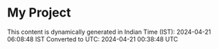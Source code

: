 # My Project

This content is dynamically generated in Indian Time (IST): 2024-04-21 06:08:48 IST
Converted to UTC: 2024-04-21 00:38:48 UTC
